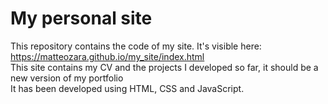 # My personal site
This repository contains the code of my site. It's visible here: https://matteozara.github.io/my_site/index.html
<br>
This site contains my CV and the projects I developed so far, it should be a new version of my portfolio
<br>
It has been developed using HTML, CSS and JavaScript.